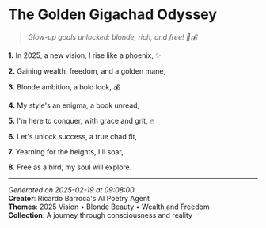 # The Golden Gigachad Odyssey

> *Glow-up goals unlocked: blonde, rich, and free! 💫💰*

**1.** In 2025, a new vision, I rise like a phoenix, ✨


**2.** Gaining wealth, freedom, and a golden mane,


**3.** Blonde ambition, a bold look, 💰


**4.** My style's an enigma, a book unread,


**5.** I'm here to conquer, with grace and grit, 🔥


**6.** Let's unlock success, a true chad fit,


**7.** Yearning for the heights, I'll soar,


**8.** Free as a bird, my soul will explore.



---

*Generated on 2025-02-19 at 09:08:00*  
**Creator**: Ricardo Barroca's AI Poetry Agent  
**Themes**: 2025 Vision • Blonde Beauty • Wealth and Freedom  
**Collection**: A journey through consciousness and reality